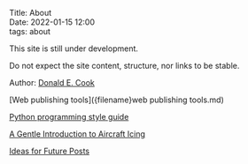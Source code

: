 Title: About   
Date: 2022-01-15 12:00  
tags: about  

This site is still under development.

Do not expect the site content, structure, nor links to be stable.  

Author: [Donald E. Cook]({filename}donald-cook.md)  

[Web publishing tools]({filename}web publishing tools.md)  

[Python programming style guide]({filename}python_style_guide.md)  

[A Gentle Introduction to Aircraft Icing]({filename}a_gentle_introduction_to_aircraft_icing.md)  

[Ideas for Future Posts]({filename}ideas.md)  
